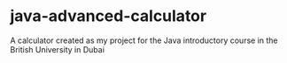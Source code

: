 # java-advanced-calculator
A calculator created as my project for the Java introductory course in the British University in Dubai
